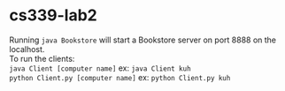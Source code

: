 # cs339-lab2
Running `java Bookstore` will start a Bookstore server on port 8888 on the localhost.   
To run the clients:   
`java Client [computer name]` ex: `java Client kuh`   
`python Client.py [computer name]` ex: `python Client.py kuh`   
